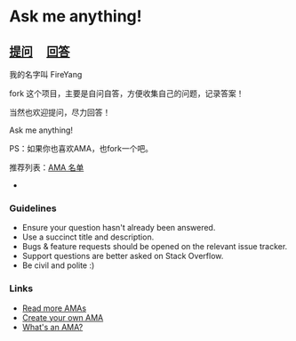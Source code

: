 # Ask me anything!

## [ 提问](../../issues/new) &nbsp;&nbsp;&nbsp; [回答](../../issues?q=is%3Aissue+is%3Aclosed)

我的名字叫 FireYang

fork 这个项目，主要是自问自答，方便收集自己的问题，记录答案！

当然也欢迎提问，尽力回答！

Ask me anything!

PS：如果你也喜欢AMA，也fork一个吧。

推荐列表：[AMA 名单](https://github.com/sindresorhus/amas)

-

### Guidelines

- Ensure your question hasn't already been answered.
- Use a succinct title and description.
- Bugs & feature requests should be opened on the relevant issue tracker.
- Support questions are better asked on Stack Overflow.
- Be civil and polite :)

### Links

- [Read more AMAs](https://github.com/sindresorhus/amas)
- [Create your own AMA](https://github.com/sindresorhus/amas/blob/master/create-ama.md)
- [What's an AMA?](https://en.wikipedia.org/wiki/Reddit#IAmA_and_AMA)
